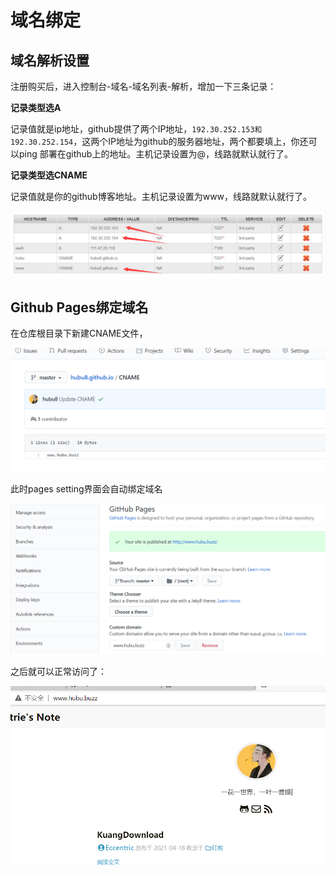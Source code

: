 # 域名绑定


<!--more-->

## 域名解析设置

注册购买后，进入控制台-域名-域名列表-解析，增加一下三条记录：

**记录类型选A**

记录值就是ip地址，github提供了两个IP地址，`192.30.252.153和192.30.252.154`，这两个IP地址为github的服务器地址，两个都要填上，你还可以ping 部署在github上的地址。主机记录设置为@，线路就默认就行了。

**记录类型选CNAME**

记录值就是你的github博客地址。主机记录设置为www，线路就默认就行了。

![image-20210428182812305.png](./images/image-20210428182812305.png)

## Github Pages绑定域名

在仓库根目录下新建CNAME文件，

![image-20210428183210306.png](./images/image-20210428183210306.png)

此时pages setting界面会自动绑定域名

![image-20210428183313499.png](./images/image-20210428183313499.png)

之后就可以正常访问了：

![image-20210428183428468.png](./images/image-20210428183428468.png)

